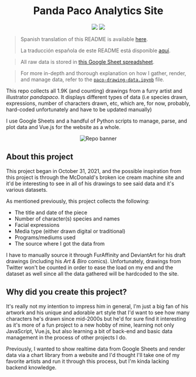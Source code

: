<h1 align="center">Panda Paco Analytics Site</h1>
<p align="center">
  <img src="https://img.shields.io/github/commit-activity/m/skepfusky/pandapaco-art-statistics?color=darkgreen&label=commits%2Fmonth">
  <img src="https://img.shields.io/github/last-commit/skepfusky/pandapaco-art-statistics">
</p>

> Spanish translation of this README is available [here][es].
>
> La traducción española de este README está disponible [aquí][es].

> All raw data is stored in [this Google Sheet spreadsheet][sheet].

> For more in-depth and thorough explanation on how I gather, render, and manage
> data, refer to the [`paco-drawing-data.ipynb`][notebook] file.

This repo collects all 1.9K (and counting) drawings from a furry artist and
illustrator *pandapaco*. It displays different types of data (i.e species
drawn, expressions, number of characters drawn, etc, which are, for now,
probably, hard-coded unfortunately and have to be updated manually)

I use Google Sheets and a handful of Python scripts to manage, parse, and plot
data and Vue.js for the website as a whole.

<p align="center">
  <img src="https://github.com/skepfusky/pandapaco-art-statistics/blob/main/docs/project-banner-new.png?raw=true" alt="Repo banner">
</p>

## About this project

This project began in October 31, 2021, and the possible inspiration from this
project is through the McDonald's broken ice cream machine site and it'd be
interesting to see in all of his drawings to see said data and it's various
datasets.

As mentioned previously, this project collects the following:

- The title and date of the piece
- Number of character(s) species and names
- Facial expressions
- Media type (either drawn digital or traditional)
- Programs/mediums used
- The source where I got the data from

I have to manually source it through FurAffinity and DeviantArt for his draft
drawings (including his *Art & Biro* comics). Unfortunately, drawings from
Twitter won't be counted in order to ease the load on my end and the dataset
as well since all the data gathered will be hardcoded to the site.

## Why did you create this project?

It's really not my intention to impress him in general, I'm just a big fan of his
artwork and his unique and adorable art style that I'd want to see how many characters
he's drawn since mid-2000s but he'd for sure find it interesting as it's more of a fun
project to a new hobby of mine, learning not only JavaScript, Vue.js, but also learning
a bit of back-end and basic data management in the process of other projects I do.

Previously, I wanted to show realtime data from Google Sheets and render data via a chart
library from a website and I'd thought I'll take one of my favorite artists and run it
through this process, but I'm kinda lacking backend knowledge.

[es]: https://github.com/skepfusky/pandapaco-art-statistics/docs/readme_es.md
[pancon]: https://www.youtube.com/channel/UCTI9uf8OMcIo7QQMFS0Sfzw
[notebook]: https://github.com/skepfusky/pandapaco-art-statistics/blob/main/data/paco-drawing-data.ipynb
[sheet]: https://docs.google.com/spreadsheets/d/1fpNL-qbfZ53H-6WdqEB2X9rwn9QmM1porJqKgBC7rPk/edit?usp=sharing
